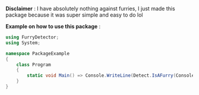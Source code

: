 **Disclaimer** : I have absolutely nothing against furries, I just made this package because it was super simple and easy to do lol

**Example on how to use this package** : 

```cs
using FurryDetector;
using System;

namespace PackageExample
{
    class Program
    {
        static void Main() => Console.WriteLine(Detect.IsAFurry(Console.ReadLine()));  // Returns "True" if the input contains owo or uwu, and "False" if it doesn't. 
    }
}
```

